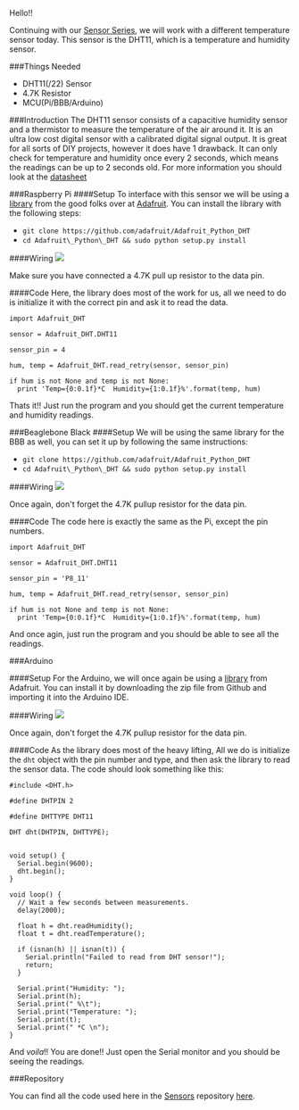 Hello!!

Continuing with our [Sensor Series](http://5p.io/tag/sensor-series/), we will work with a different temperature sensor today. This sensor is the DHT11, which is a temperature and humidity sensor.

###Things Needed
*	DHT11(/22) Sensor
*	4.7K Resistor
*	MCU(Pi/BBB/Arduino)

###Introduction
The DHT11 sensor consists of a capacitive humidity sensor and a thermistor to measure the temperature of the air around it. It is an ultra low cost digital sensor with a
calibrated digital signal output. It is great for all sorts of DIY projects, however it does have 1 drawback. It can only check for temperature and humidity once every 2 seconds, which means the readings can be up to 2 seconds old. For more information you should look at the [datasheet](http://www.micropik.com/PDF/dht11.pdf)

###Raspberry Pi
####Setup
To interface with this sensor we will be using a [library](https://github.com/adafruit/Adafruit_Python_DHT) from the good folks over at [Adafruit](http://adafuit.com). You can install the library with the following steps:

*	`git clone https://github.com/adafruit/Adafruit_Python_DHT`
*	`cd Adafruit\_Python\_DHT && sudo python setup.py install`

####Wiring
<img src="/content/images/2015/04/piDHT11-1.png" />

Make sure you have connected a 4.7K pull up resistor  to the data pin.

####Code
Here, the library does most of the work for us, all we need to do is initialize it with the correct pin and ask it to read the data.

```
import Adafruit_DHT

sensor = Adafruit_DHT.DHT11

sensor_pin = 4

hum, temp = Adafruit_DHT.read_retry(sensor, sensor_pin)

if hum is not None and temp is not None:
  print 'Temp={0:0.1f}*C  Humidity={1:0.1f}%'.format(temp, hum)
```

Thats it!! Just run the program and you should get the current temperature and humidity readings.


###Beaglebone Black
####Setup
We will be using the same library for the BBB as well, you can set it up by following the same instructions:

*	`git clone https://github.com/adafruit/Adafruit_Python_DHT`
*	`cd Adafruit\_Python\_DHT && sudo python setup.py install`

####Wiring
<img src="/content/images/2015/04/BBBDHT11.png" />

Once again, don't forget the 4.7K pullup resistor for the data pin.

####Code
The code here is exactly the same as the Pi, except the pin numbers.

```
import Adafruit_DHT

sensor = Adafruit_DHT.DHT11

sensor_pin = 'P8_11'

hum, temp = Adafruit_DHT.read_retry(sensor, sensor_pin)

if hum is not None and temp is not None:
  print 'Temp={0:0.1f}*C  Humidity={1:0.1f}%'.format(temp, hum)
```
And once agin, just run the program and you should be able to see all the readings.


###Arduino

####Setup
For the Arduino, we will once again be using a [library](https://github.com/adafruit/DHT-sensor-library) from Adafruit. You can install it by downloading the zip file from Github and importing it into the Arduino IDE.

####Wiring
<img src="/content/images/2015/04/ArduinoDHT11.png" />

Once again, don't forget the 4.7K pullup resistor for the data pin.

####Code
As the library does most of the heavy lifting, All we do is initialize the `dht` object with the pin number and type, and then ask the library to read the sensor data. The code should look something like this:

```
#include <DHT.h>

#define DHTPIN 2

#define DHTTYPE DHT11

DHT dht(DHTPIN, DHTTYPE);


void setup() {
  Serial.begin(9600);
  dht.begin();
}

void loop() {
  // Wait a few seconds between measurements.
  delay(2000);

  float h = dht.readHumidity();
  float t = dht.readTemperature();

  if (isnan(h) || isnan(t)) {
    Serial.println("Failed to read from DHT sensor!");
    return;
  }

  Serial.print("Humidity: ");
  Serial.print(h);
  Serial.print(" %\t");
  Serial.print("Temperature: ");
  Serial.print(t);
  Serial.print(" *C \n");
}
```

And *voila*!! You are done!! Just open the Serial monitor and you should be seeing the readings.

###Repository

You can find all the code used here in the [Sensors](http://github.com/5pIO/sensors) repository [here](https://github.com/5pIO/sensors/tree/master/Temperature/DHT11).



